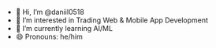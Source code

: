 - 👋 Hi, I’m @daniil0518
- 👀 I’m interested in Trading Web & Mobile App Development
- 🌱 I’m currently learning AI/ML
- 😄 Pronouns: he/him
